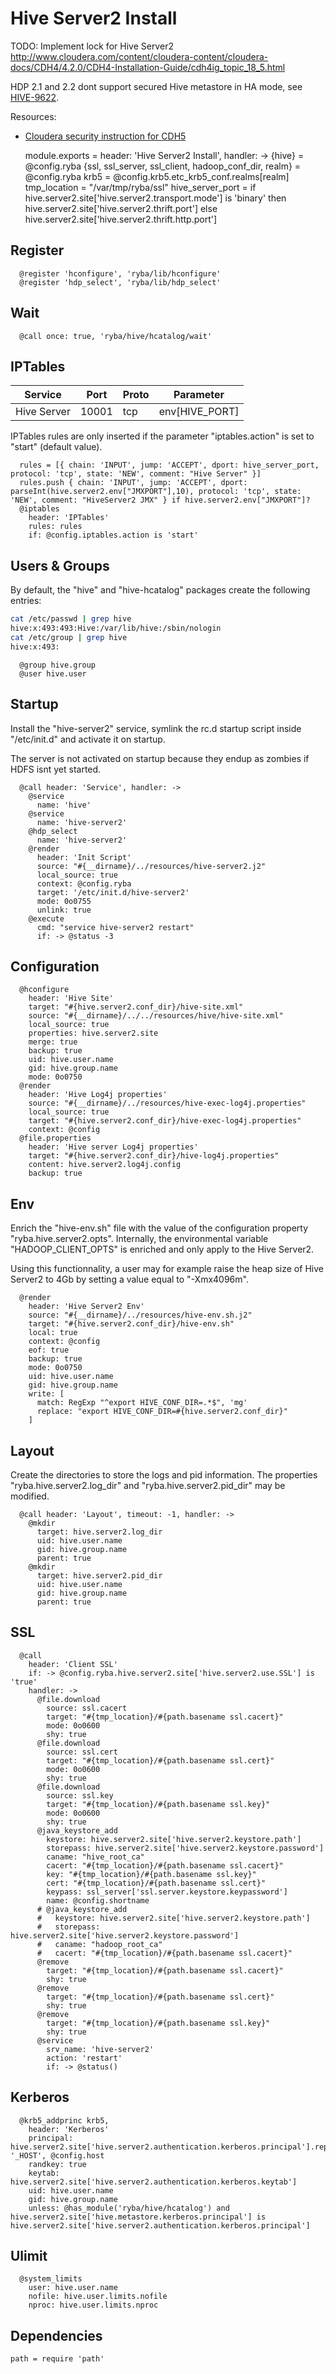 
# Hive Server2 Install

TODO: Implement lock for Hive Server2
http://www.cloudera.com/content/cloudera-content/cloudera-docs/CDH4/4.2.0/CDH4-Installation-Guide/cdh4ig_topic_18_5.html

HDP 2.1 and 2.2 dont support secured Hive metastore in HA mode, see
[HIVE-9622](https://issues.apache.org/jira/browse/HIVE-9622).

Resources:
*   [Cloudera security instruction for CDH5](http://www.cloudera.com/content/cloudera/en/documentation/core/latest/topics/cdh_sg_hiveserver2_security.html)

    module.exports =  header: 'Hive Server2 Install', handler: ->
      {hive} = @config.ryba
      {ssl, ssl_server, ssl_client, hadoop_conf_dir, realm} = @config.ryba
      krb5 = @config.krb5.etc_krb5_conf.realms[realm]
      tmp_location = "/var/tmp/ryba/ssl"
      hive_server_port = if hive.server2.site['hive.server2.transport.mode'] is 'binary'
      then hive.server2.site['hive.server2.thrift.port']
      else hive.server2.site['hive.server2.thrift.http.port']

## Register

      @register 'hconfigure', 'ryba/lib/hconfigure'
      @register 'hdp_select', 'ryba/lib/hdp_select'

## Wait

      @call once: true, 'ryba/hive/hcatalog/wait'

## IPTables

| Service        | Port  | Proto | Parameter            |
|----------------|-------|-------|----------------------|
| Hive Server    | 10001 | tcp   | env[HIVE_PORT]       |


IPTables rules are only inserted if the parameter "iptables.action" is set to
"start" (default value).

      rules = [{ chain: 'INPUT', jump: 'ACCEPT', dport: hive_server_port, protocol: 'tcp', state: 'NEW', comment: "Hive Server" }]
      rules.push { chain: 'INPUT', jump: 'ACCEPT', dport: parseInt(hive.server2.env["JMXPORT"],10), protocol: 'tcp', state: 'NEW', comment: "HiveServer2 JMX" } if hive.server2.env["JMXPORT"]?
      @iptables
        header: 'IPTables'
        rules: rules
        if: @config.iptables.action is 'start'

## Users & Groups

By default, the "hive" and "hive-hcatalog" packages create the following
entries:

```bash
cat /etc/passwd | grep hive
hive:x:493:493:Hive:/var/lib/hive:/sbin/nologin
cat /etc/group | grep hive
hive:x:493:
```

      @group hive.group
      @user hive.user


## Startup

Install the "hive-server2" service, symlink the rc.d startup script
inside "/etc/init.d" and activate it on startup.

The server is not activated on startup because they endup as zombies if HDFS
isnt yet started.

      @call header: 'Service', handler: ->
        @service
          name: 'hive'
        @service
          name: 'hive-server2'
        @hdp_select
          name: 'hive-server2'
        @render
          header: 'Init Script'
          source: "#{__dirname}/../resources/hive-server2.j2"
          local_source: true
          context: @config.ryba
          target: '/etc/init.d/hive-server2'
          mode: 0o0755
          unlink: true
        @execute
          cmd: "service hive-server2 restart"
          if: -> @status -3

## Configuration

      @hconfigure
        header: 'Hive Site'
        target: "#{hive.server2.conf_dir}/hive-site.xml"
        source: "#{__dirname}/../../resources/hive/hive-site.xml"
        local_source: true
        properties: hive.server2.site
        merge: true
        backup: true
        uid: hive.user.name
        gid: hive.group.name
        mode: 0o0750
      @render
        header: 'Hive Log4j properties'
        source: "#{__dirname}/../resources/hive-exec-log4j.properties"
        local_source: true
        target: "#{hive.server2.conf_dir}/hive-exec-log4j.properties"
        context: @config
      @file.properties
        header: 'Hive server Log4j properties'
        target: "#{hive.server2.conf_dir}/hive-log4j.properties"
        content: hive.server2.log4j.config
        backup: true

## Env

Enrich the "hive-env.sh" file with the value of the configuration property
"ryba.hive.server2.opts". Internally, the environmental variable
"HADOOP_CLIENT_OPTS" is enriched and only apply to the Hive Server2.

Using this functionnality, a user may for example raise the heap size of Hive
Server2 to 4Gb by setting a value equal to "-Xmx4096m".

      @render
        header: 'Hive Server2 Env'
        source: "#{__dirname}/../resources/hive-env.sh.j2"
        target: "#{hive.server2.conf_dir}/hive-env.sh"
        local: true
        context: @config
        eof: true
        backup: true
        mode: 0o0750
        uid: hive.user.name
        gid: hive.group.name
        write: [
          match: RegExp "^export HIVE_CONF_DIR=.*$", 'mg'
          replace: "export HIVE_CONF_DIR=#{hive.server2.conf_dir}"
        ]

## Layout

Create the directories to store the logs and pid information. The properties
"ryba.hive.server2.log\_dir" and "ryba.hive.server2.pid\_dir" may be modified.

      @call header: 'Layout', timeout: -1, handler: ->
        @mkdir
          target: hive.server2.log_dir
          uid: hive.user.name
          gid: hive.group.name
          parent: true
        @mkdir
          target: hive.server2.pid_dir
          uid: hive.user.name
          gid: hive.group.name
          parent: true

## SSL

      @call
        header: 'Client SSL'
        if: -> @config.ryba.hive.server2.site['hive.server2.use.SSL'] is 'true'
        handler: ->
          @file.download
            source: ssl.cacert
            target: "#{tmp_location}/#{path.basename ssl.cacert}"
            mode: 0o0600
            shy: true
          @file.download
            source: ssl.cert
            target: "#{tmp_location}/#{path.basename ssl.cert}"
            mode: 0o0600
            shy: true
          @file.download
            source: ssl.key
            target: "#{tmp_location}/#{path.basename ssl.key}"
            mode: 0o0600
            shy: true
          @java_keystore_add
            keystore: hive.server2.site['hive.server2.keystore.path']
            storepass: hive.server2.site['hive.server2.keystore.password']
            caname: "hive_root_ca"
            cacert: "#{tmp_location}/#{path.basename ssl.cacert}"
            key: "#{tmp_location}/#{path.basename ssl.key}"
            cert: "#{tmp_location}/#{path.basename ssl.cert}"
            keypass: ssl_server['ssl.server.keystore.keypassword']
            name: @config.shortname
          # @java_keystore_add
          #   keystore: hive.server2.site['hive.server2.keystore.path']
          #   storepass: hive.server2.site['hive.server2.keystore.password']
          #   caname: "hadoop_root_ca"
          #   cacert: "#{tmp_location}/#{path.basename ssl.cacert}"
          @remove
            target: "#{tmp_location}/#{path.basename ssl.cacert}"
            shy: true
          @remove
            target: "#{tmp_location}/#{path.basename ssl.cert}"
            shy: true
          @remove
            target: "#{tmp_location}/#{path.basename ssl.key}"
            shy: true
          @service
            srv_name: 'hive-server2'
            action: 'restart'
            if: -> @status()

## Kerberos

      @krb5_addprinc krb5,
        header: 'Kerberos'
        principal: hive.server2.site['hive.server2.authentication.kerberos.principal'].replace '_HOST', @config.host
        randkey: true
        keytab: hive.server2.site['hive.server2.authentication.kerberos.keytab']
        uid: hive.user.name
        gid: hive.group.name
        unless: @has_module('ryba/hive/hcatalog') and hive.server2.site['hive.metastore.kerberos.principal'] is hive.server2.site['hive.server2.authentication.kerberos.principal']

## Ulimit

      @system_limits
        user: hive.user.name
        nofile: hive.user.limits.nofile
        nproc: hive.user.limits.nproc

## Dependencies

    path = require 'path'
